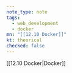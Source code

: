 ```yaml
---
note_type: note
tags:
  - web_development
  - docker
mn: "[[12.10 Docker]]"
kt: theorical
checked: false
---
```

[[12.10 Docker|Docker]]
